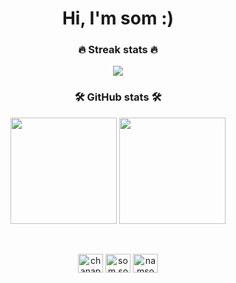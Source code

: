 <h1 align="center">Hi, I'm som :)</h1>

<h3 align="center">🔥 Streak stats 🔥</h3>

<p align="center">
  <img src="https://github-readme-streak-stats.herokuapp.com/?user=som-m&theme=monokai-metallian&hide_border=true" />
</p>

<h3 align="center">🛠 GitHub stats 🛠</h3>

<p align="center">
  <img src="https://github-readme-stats.vercel.app/api/?username=som-m&show_icons=true&title_color=fff&icon_color=79ff97&text_color=9f9f9f&bg_color=151515&hide=stars" height="170px"/>
  <img src="https://github-readme-stats.vercel.app/api/top-langs/?username=som-m&layout=compact&title_color=fff&text_color=fff&bg_color=151515" height="170px" />
</p>

<br>

<p align="center">
  <a href="https://linkedin.com/in/chanapa-panithantham" target="blank"><img align="center" src="https://cdn.jsdelivr.net/npm/simple-icons@3.0.1/icons/linkedin.svg" alt="chanapa-panithantham" height="30" width="40" /></a>
  <a href="https://fb.com/som.somm.sommm" target="blank"><img align="center" src="https://cdn.jsdelivr.net/npm/simple-icons@3.0.1/icons/facebook.svg" alt="som.somm.sommm" height="30" width="40" /></a>
  <a href="https://instagram.com/namsommm_" target="blank"><img align="center" src="https://cdn.jsdelivr.net/npm/simple-icons@3.0.1/icons/instagram.svg" alt="namsommm_" height="30" width="40" /></a>
</p>
